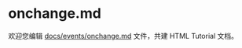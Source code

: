 onchange.md
===

欢迎您编辑 <a target="__blank" href="https://github.com/jaywcjlove/html-tutorial/blob/master/docs/events/onchange.md">docs/events/onchange.md</a> 文件，共建 HTML Tutorial 文档。
